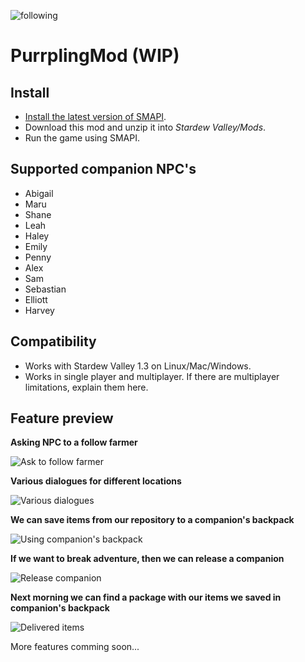 ![following][library]

# PurrplingMod (WIP)

## Install
- [Install the latest version of SMAPI](https://smapi.io).
- Download this mod and unzip it into *Stardew Valley/Mods*.
- Run the game using SMAPI.

## Supported companion NPC's

- Abigail
- Maru
- Shane
- Leah
- Haley
- Emily
- Penny
- Alex
- Sam
- Sebastian
- Elliott
- Harvey

## Compatibility

- Works with Stardew Valley 1.3 on Linux/Mac/Windows.
- Works in single player and multiplayer. If there are multiplayer limitations, explain them here.

## Feature preview

**Asking NPC to a follow farmer**

![Ask to follow farmer][ask2follow]

**Various dialogues for different locations**

![Various dialogues][dialogues]

**We can save items from our repository to a companion's backpack**

![Using companion's backpack][usebag]

**If we want to break adventure, then we can release a companion**

![Release companion][release]

**Next morning we can find a package with our items we saved in companion's backpack**

![Delivered items][delivery]

More features comming soon...

[library]: https://github.com/purrplingcat/PurrplingMod/blob/master/docs/library.gif
[ask2follow]: https://github.com/purrplingcat/PurrplingMod/blob/master/docs/asktofollow.gif
[usebag]: https://github.com/purrplingcat/PurrplingMod/blob/master/docs/usebag.gif
[dialogues]: https://github.com/purrplingcat/PurrplingMod/blob/master/docs/dialogues.gif
[release]: https://github.com/purrplingcat/PurrplingMod/blob/master/docs/release.gif
[delivery]: https://github.com/purrplingcat/PurrplingMod/blob/master/docs/delivery.gif
